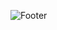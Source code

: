 ![Footer](https://cdn.discordapp.com/attachments/326820032116162561/359528294015827971/Footer.jpeg)
